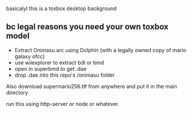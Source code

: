 basicalyl this is a toxbox desktop background 
## bc legal reasons you need your own toxbox model
- Extract Onimasu.arc using Dolphin (with a legally owned copy of mario galaxy ofcc)
- use wiiexplorer to extract bdl or bmd
- open in superbmd to get .dae
- drop .dae into this repo's /onimasu folder

Also download supermario256.ttf from anywhere and put it in the main directory

run this using http-server or node or whatever
